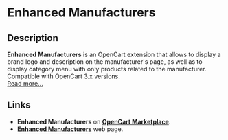 # Enhanced Manufacturers

## Description
**Enhanced Manufacturers** is an OpenCart extension that allows to display a brand logo and description on the manufacturer's page, as well as to display category menu with only products related to the manufacturer.  
Compatible with OpenCart 3.x versions.  
[Read more...](./module/README.md)

## Links
* **Enhanced Manufacturers** on [**OpenCart Marketplace**](https://www.opencart.com/index.php?route=marketplace/extension/info&extension_id=41991).
* [**Enhanced Manufacturers**](https://www.ocmod.space/enhanced-manufacturers) web page.
